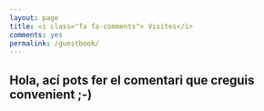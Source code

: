 ```yaml
---
layout: page
title: <i class="fa fa-comments"> Visites</i>
comments: yes
permalink: /guestbook/
---
```

## Hola, ací pots fer el comentari que creguis convenient ;-)


